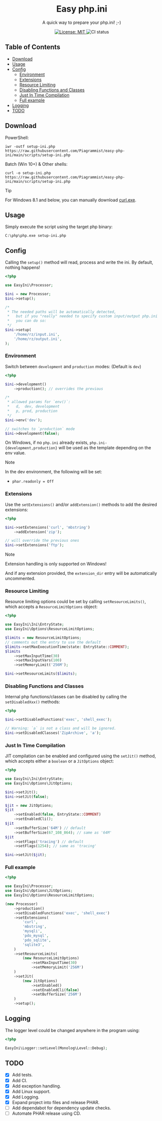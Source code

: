 <div align="center">
    <h1>Easy php.ini</h1>
    <p>A quick way to prepare your php.ini! ;-)</p>
    <a href="https://opensource.org/licenses/MIT">
        <img src="https://img.shields.io/badge/License-MIT-yellow.svg" alt="License: MIT">
    </a>
    <img src="https://github.com/Piagrammist/easy-php-ini/actions/workflows/CI.yml/badge.svg?event=push" alt="CI status">
</div>

## Table of Contents

- [Download](#download)
- [Usage](#usage)
- [Config](#config)
  - [Environment](#environment)
  - [Extensions](#extensions)
  - [Resource Limiting](#resource-limiting)
  - [Disabling Functions and Classes](#disabling-functions-and-classes)
  - [Just In Time Compilation](#just-in-time-compilation)
  - [Full example](#full-example)
- [Logging](#logging)
- [TODO](#todo)

## Download

PowerShell:

```shell
iwr -outf setup-ini.php https://raw.githubusercontent.com/Piagrammist/easy-php-ini/main/scripts/setup-ini.php
```

Batch (Win 10+) & Other shells:

```shell
curl -o setup-ini.php https://raw.githubusercontent.com/Piagrammist/easy-php-ini/main/scripts/setup-ini.php
```

> [!TIP]
> For Windows 8.1 and below, you can manually download [curl.exe](https://curl.se/windows/).

## Usage

Simply execute the script using the target php binary:

```shell
C:\php\php.exe setup-ini.php
```

## Config

Calling the `setup()` method will read, process and write the ini. By default, nothing happens!

```php
<?php

use EasyIni\Processor;

$ini = new Processor;
$ini->setup();

/*
 * The needed paths will be automatically detected,
 *   but if you "really" needed to specify custom input/output php.ini paths,
 *   you can do so:
 */
$ini->setup(
    '/home/rz/input.ini',
    '/home/rz/output.ini',
);
```

### Environment

Switch between `development` and `production` modes: (Default is `dev`)

```php
<?php

$ini->development()
    ->production(); // overrides the previous

/*
 * allowed params for `env()`:
 *   d,  dev, development
 *   p, prod, production
 */
$ini->env('dev');

// switches to `production` mode
$ini->development(false);
```

On Windows, if no `php.ini` already exists, `php.ini-{development,production}` will be used as the template depending on the env value.

> [!NOTE]
> In the dev environment, the following will be set:
>
> - `phar.readonly = Off`

### Extensions

Use the `setExtensions()` and/or `addExtension()` methods to add the desired extensions:

```php
<?php

$ini->setExtensions('curl', 'mbstring')
    ->addExtension('zip');

// will override the previous ones
$ini->setExtensions('ftp');
```

> [!NOTE]
> Extension handling is only supported on Windows!
>
> And if any extension provided, the `extension_dir` entry will be automatically uncommented.

### Resource Limiting

Resource limiting options could be set by calling `setResourceLimits()`, which accepts a `ResourceLimitOptions` object:

```php
<?php

use EasyIni\Ini\EntryState;
use EasyIni\Options\ResourceLimitOptions;

$limits = new ResourceLimitOptions;
// comments out the entry to use the default
$limits->setMaxExecutionTime(state: EntryState::COMMENT);
$limits
    ->setMaxInputTime(30)
    ->setMaxInputVars(100)
    ->setMemoryLimit('256M');

$ini->setResourceLimits($limits);
```

### Disabling Functions and Classes

Internal php functions/classes can be disabled by calling the `setDisabledXxx()` methods:

```php
<?php

$ini->setDisabledFunctions('exec', 'shell_exec');

// Warning: `a` is not a class and will be ignored.
$ini->setDisabledClasses('ZipArchive', 'a');
```

### Just In Time Compilation

JIT compilation can be enabled and configured using the `setJit()` method, which accepts either a `boolean` or a `JitOptions` object:

```php
<?php

use EasyIni\Ini\EntryState;
use EasyIni\Options\JitOptions;

$ini->setJit();
$ini->setJit(false);

$jit = new JitOptions;
$jit
    ->setEnabled(false, EntryState::COMMENT)
    ->setEnabledCli();
$jit
    ->setBufferSize('64M') // default
    ->setBufferSize(67_108_864); // same as '64M'
$jit
    ->setFlags('tracing') // default
    ->setFlags(1254); // same as 'tracing'

$ini->setJit($jit);
```

### Full example

```php
<?php

use EasyIni\Processor;
use EasyIni\Options\JitOptions;
use EasyIni\Options\ResourceLimitOptions;

(new Processor)
    ->production()
    ->setDisabledFunctions('exec', 'shell_exec')
    ->setExtensions(
        'curl',
        'mbstring',
        'mysqli',
        'pdo_mysql',
        'pdo_sqlite',
        'sqlite3',
    )
    ->setResourceLimits(
        (new ResourceLimitOptions)
            ->setMaxInputTime(30)
            ->setMemoryLimit('256M')
    )
    ->setJit(
        (new JitOptions)
            ->setEnabled()
            ->setEnabledCli(false)
            ->setBufferSize('256M')
    )
    ->setup();
```

## Logging

The logger level could be changed anywhere in the program using:

```php
<?php

EasyIni\Logger::setLevel(Monolog\Level::Debug);
```

## TODO

- [x] Add tests.
- [x] Add CI.
- [x] Add exception handling.
- [x] Add Linux support.
- [x] Add Logging.
- [x] Expand project into files and release PHAR.
- [ ] Add dependabot for dependency update checks.
- [ ] Automate PHAR release using CD.
